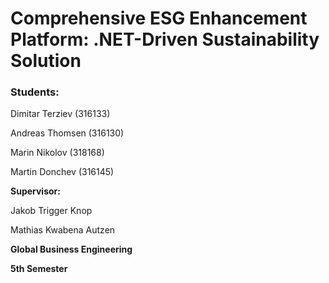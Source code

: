 # Comprehensive ESG Enhancement Platform: .NET-Driven Sustainability Solution
### **Students:**

Dimitar Terziev (316133)

Andreas Thomsen (316130)

Marin Nikolov (318168)

Martin Donchev (316145)

**Supervisor:**

Jakob Trigger Knop

Mathias Kwabena Autzen

**Global Business Engineering**

**5th Semester**
